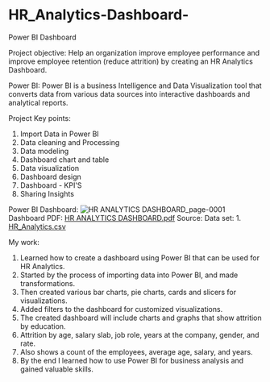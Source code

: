 # HR_Analytics-Dashboard-
Power BI Dashboard

Project objective:
Help an organization improve employee performance and improve employee retention (reduce attrition) by creating an HR Analytics Dashboard.

Power BI: 
Power BI is a business Intelligence and Data Visualization tool that converts data from various data sources into interactive dashboards and analytical reports.

Project Key points:
1. Import Data in Power BI
2. Data cleaning and Processing
4. Data modeling
5. Dashboard chart and table
6. Data visualization
7. Dashboard design
8. Dashboard - KPI'S 
9. Sharing Insights

Power BI Dashboard:
![HR ANALYTICS DASHBOARD_page-0001](https://github.com/vishnuvardhankunsoth/HR_Analytics-Dashboard-/assets/140096940/b32cb636-f089-432b-84b6-51c8059f80d1)
Dashboard PDF: [HR ANALYTICS DASHBOARD.pdf](https://github.com/vishnuvardhankunsoth/HR_Analytics-Dashboard-/files/14002136/HR.ANALYTICS.DASHBOARD.pdf)
Source:
Data set: 1. [HR_Analytics.csv](https://github.com/vishnuvardhankunsoth/HR_Analytics-Dashboard-/files/14002139/HR_Analytics.csv)


My work:
1.	Learned how to create a dashboard using Power BI that can be used for HR Analytics.
2.	Started by the process of importing data into Power BI, and made transformations. 
3.	Then created various bar charts, pie charts, cards and slicers for visualizations.
4.	Added filters to the dashboard for customized visualizations. 
5.	The created dashboard will include charts and graphs that show attrition by education.
6.	Attrition by age, salary slab, job role, years at the company, gender, and rate.
7.	Also shows a count of the employees, average age, salary, and years.
8.	By the end I learned how to use Power BI for business analysis and gained valuable skills.



